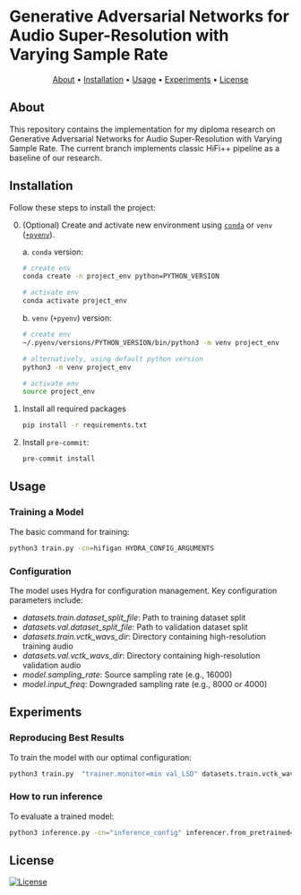 # Generative Adversarial Networks for Audio Super-Resolution with Varying Sample Rate

<p align="center">
  <a href="#about">About</a> •
  <a href="#installation">Installation</a> •
  <a href="#usage">Usage</a> •
  <a href="#experiments">Experiments</a> •
  <a href="#license">License</a>
</p>


## About

This repository contains the implementation for my diploma research on Generative Adversarial Networks for Audio Super-Resolution with Varying Sample Rate. The current branch implements classic HiFi++ pipeline as a baseline of our research.



## Installation

Follow these steps to install the project:

0. (Optional) Create and activate new environment using [`conda`](https://conda.io/projects/conda/en/latest/user-guide/getting-started.html) or `venv` ([`+pyenv`](https://github.com/pyenv/pyenv)).

   a. `conda` version:

   ```bash
   # create env
   conda create -n project_env python=PYTHON_VERSION

   # activate env
   conda activate project_env
   ```

   b. `venv` (`+pyenv`) version:

   ```bash
   # create env
   ~/.pyenv/versions/PYTHON_VERSION/bin/python3 -m venv project_env

   # alternatively, using default python version
   python3 -m venv project_env

   # activate env
   source project_env
   ```

1. Install all required packages

   ```bash
   pip install -r requirements.txt
   ```

2. Install `pre-commit`:
   ```bash
   pre-commit install
   ```

## Usage


### Training a Model
The basic command for training:

```bash
python3 train.py -cn=hifigan HYDRA_CONFIG_ARGUMENTS
```

### Configuration

The model uses Hydra for configuration management. Key configuration parameters include:

- *datasets.train.dataset_split_file*: Path to training dataset split
- *datasets.val.dataset_split_file*: Path to validation dataset split
- *datasets.train.vctk_wavs_dir*: Directory containing high-resolution training audio
- *datasets.val.vctk_wavs_dir*: Directory containing high-resolution validation audio
- *model.sampling_rate*: Source sampling rate (e.g., 16000)
- *model.input_freq*: Downgraded sampling rate (e.g., 8000 or 4000)

## Experiments

### Reproducing Best Results

To train the model with our optimal configuration:

```bash
python3 train.py  "trainer.monitor=min val_LSD" datasets.train.vctk_wavs_dir=<path_to_dir_with_wavs> datasets.val.vctk_wavs_dir=<path_to_dir_with_wavs> dataloader.train.batch_size=8 dataloader.val.batch_size=8 trainer.log_step=500 trainer.n_epochs=400 trainer.epoch_len=500 datasets.train.dataset_split_file=<path_to_split_file_for_training> datasets.val.dataset_split_file=<path_to_split_file_for_validation> datasets.train.split=True datasets.val.split=True datasets.train.sampling_rate=16000 datasets.val.sampling_rate=16000 datasets.train.input_freq=4000 datasets.val.input_freq=4000 
```

### How to run inference
To evaluate a trained model:
```bash
python3 inference.py -cn="inference_config" inferencer.from_pretrained="path_to_pretrained_model" datasets.test.split=True datasets.test.vctk_wavs_dir=<path_to_dir_with_wavs> dataloader.test.batch_size=4 datasets.test.dataset_split_file=<path_to_split_file/test.txt> 
```



## License

[![License](https://img.shields.io/badge/license-MIT-blue.svg)](/LICENSE)